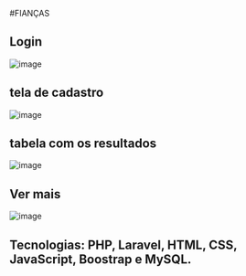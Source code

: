 #FIANÇAS

## Login

![image](https://github.com/joaovictodesousa/Fian-as-Ideias/assets/107226493/d87d6e40-43a0-441d-8c87-4c5eec861061)

## tela de cadastro

![image](https://github.com/joaovictodesousa/Fian-as-Ideias/assets/107226493/d4a2eb6f-8454-4431-88b1-7e7a1a915da4)


## tabela com os resultados

![image](https://github.com/joaovictodesousa/Fian-as-Ideias/assets/107226493/c441364b-5b28-4811-be93-b6bee172deba)

## Ver mais

![image](https://github.com/joaovictodesousa/Fian-as-Ideias/assets/107226493/3227e108-228f-4810-b54b-01dbfda39cec)


## Tecnologias: PHP, Laravel, HTML, CSS, JavaScript, Boostrap e MySQL.
